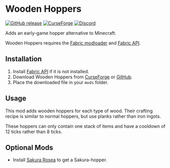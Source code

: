 # Wooden Hoppers

[![GitHub release](https://img.shields.io/github/release/haykam821/Wooden-Hoppers.svg?style=popout&label=github)](https://github.com/haykam821/Wooden-Hoppers/releases/latest)
[![CurseForge](https://img.shields.io/static/v1?style=popout&label=curseforge&message=project&color=6441A4)](https://www.curseforge.com/minecraft/mc-mods/wooden-hoppers)
[![Discord](https://img.shields.io/static/v1?style=popout&label=chat&message=discord&color=7289DA)](https://discord.gg/eXcffmW)

Adds an early-game hopper alternative to Minecraft.

Wooden Hoppers requires the [Fabric modloader](https://fabricmc.net/use/) and [Fabric API](https://www.curseforge.com/minecraft/mc-mods/fabric-api).

## Installation

1. Install [Fabric API](https://www.curseforge.com/minecraft/mc-mods/fabric-api) if it is not installed.
2. Download Wooden Hoppers from [CurseForge](https://www.curseforge.com/minecraft/mc-mods/wooden-hoppers/files) or [GitHub](https://github.com/haykam821/Wooden-Hoppers/releases).
3. Place the downloaded file in your `mods` folder.

## Usage

This mod adds wooden hoppers for each type of wood. Their crafting recipe is similar to normal hoppers, but use planks rather than iron ingots.

These hoppers can only contain one stack of items and have a cooldown of 12 ticks rather than 8 ticks.

## Optional Mods
* Install [Sakura Rosea](https://www.curseforge.com/minecraft/mc-mods/sakura-rosea/) to get a Sakura-hopper.